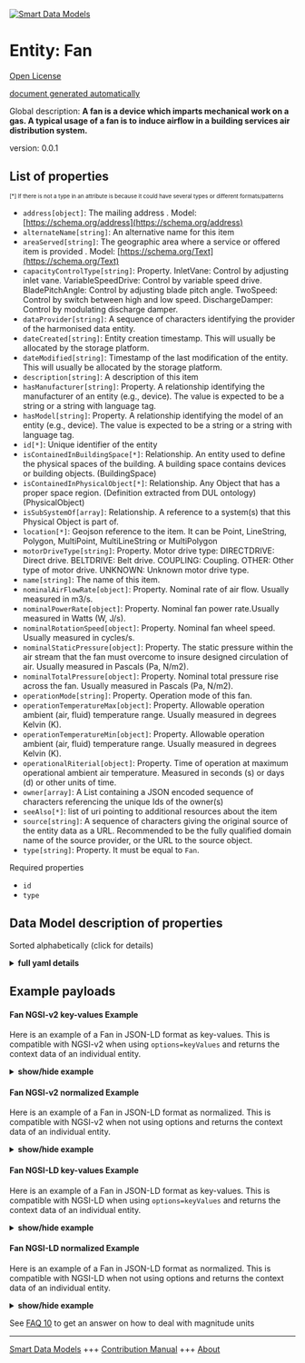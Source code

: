 <!-- 10-Header -->  
[![Smart Data Models](https://smartdatamodels.org/wp-content/uploads/2022/01/SmartDataModels_logo.png "Logo")](https://smartdatamodels.org)  
Entity: Fan  
===========<!-- /10-Header -->  
<!-- 15-License -->  
[Open License](https://github.com/smart-data-models//dataModel.S4BLDG/blob/master/Fan/LICENSE.md)  
[document generated automatically](https://docs.google.com/presentation/d/e/2PACX-1vTs-Ng5dIAwkg91oTTUdt8ua7woBXhPnwavZ0FxgR8BsAI_Ek3C5q97Nd94HS8KhP-r_quD4H0fgyt3/pub?start=false&loop=false&delayms=3000#slide=id.gb715ace035_0_60)  
<!-- /15-License -->  
<!-- 20-Description -->  
Global description: **A fan is a device which imparts mechanical work on a gas. A typical usage of a fan is to induce airflow in a building services air distribution system.**  
version: 0.0.1  
<!-- /20-Description -->  
<!-- 30-PropertiesList -->  

## List of properties  

<sup><sub>[*] If there is not a type in an attribute is because it could have several types or different formats/patterns</sub></sup>  
- `address[object]`: The mailing address  . Model: [https://schema.org/address](https://schema.org/address)- `alternateName[string]`: An alternative name for this item  - `areaServed[string]`: The geographic area where a service or offered item is provided  . Model: [https://schema.org/Text](https://schema.org/Text)- `capacityControlType[string]`: Property. InletVane: Control by adjusting inlet vane. VariableSpeedDrive: Control by variable speed drive. BladePitchAngle: Control by adjusting blade pitch angle. TwoSpeed: Control by switch between high and low speed. DischargeDamper: Control by modulating discharge damper.  - `dataProvider[string]`: A sequence of characters identifying the provider of the harmonised data entity.  - `dateCreated[string]`: Entity creation timestamp. This will usually be allocated by the storage platform.  - `dateModified[string]`: Timestamp of the last modification of the entity. This will usually be allocated by the storage platform.  - `description[string]`: A description of this item  - `hasManufacturer[string]`: Property. A relationship identifying the manufacturer of an entity (e.g., device). The value is expected to be a string or a string with language tag.  - `hasModel[string]`: Property. A relationship identifying the model of an entity (e.g., device). The value is expected to be a string or a string with language tag.  - `id[*]`: Unique identifier of the entity  - `isContainedInBuildingSpace[*]`: Relationship. An entity used to define the physical spaces of the building. A building space contains devices or building objects. (BuildingSpace)  - `isContainedInPhysicalObject[*]`: Relationship. Any Object that has a proper space region.  (Definition extracted from DUL ontology) (PhysicalObject)  - `isSubSystemOf[array]`: Relationship. A reference to a system(s) that this Physical Object is part of.  - `location[*]`: Geojson reference to the item. It can be Point, LineString, Polygon, MultiPoint, MultiLineString or MultiPolygon  - `motorDriveType[string]`: Property. Motor drive type: DIRECTDRIVE: Direct drive. BELTDRIVE: Belt drive. COUPLING: Coupling. OTHER: Other type of motor drive. UNKNOWN: Unknown motor drive type.   - `name[string]`: The name of this item.  - `nominalAirFlowRate[object]`: Property. Nominal rate of air flow. Usually measured in m3/s.  - `nominalPowerRate[object]`: Property. Nominal fan power rate.Usually measured in Watts (W, J/s).  - `nominalRotationSpeed[object]`: Property. Nominal fan wheel speed. Usually measured in cycles/s.  - `nominalStaticPressure[object]`: Property. The static pressure within the air stream that the fan must overcome to insure designed circulation of air. Usually measured in Pascals (Pa, N/m2).  - `nominalTotalPressure[object]`: Property. Nominal total pressure rise across the fan. Usually measured in Pascals (Pa, N/m2).  - `operationMode[string]`: Property. Operation mode of this fan.  - `operationTemperatureMax[object]`: Property. Allowable operation ambient (air, fluid) temperature range. Usually measured in degrees Kelvin (K).  - `operationTemperatureMin[object]`: Property. Allowable operation ambient (air, fluid) temperature range. Usually measured in degrees Kelvin (K).  - `operationalRiterial[object]`: Property. Time of operation at maximum operational ambient air temperature. Measured in seconds (s) or days (d) or other units of time.  - `owner[array]`: A List containing a JSON encoded sequence of characters referencing the unique Ids of the owner(s)  - `seeAlso[*]`: list of uri pointing to additional resources about the item  - `source[string]`: A sequence of characters giving the original source of the entity data as a URL. Recommended to be the fully qualified domain name of the source provider, or the URL to the source object.  - `type[string]`: Property. It must be equal to `Fan`.  <!-- /30-PropertiesList -->  
<!-- 35-RequiredProperties -->  
Required properties  
- `id`  - `type`  <!-- /35-RequiredProperties -->  
<!-- 40-RequiredProperties -->  
<!-- /40-RequiredProperties -->  
<!-- 50-DataModelHeader -->  
## Data Model description of properties  
Sorted alphabetically (click for details)  
<!-- /50-DataModelHeader -->  
<!-- 60-ModelYaml -->  
<details><summary><strong>full yaml details</strong></summary>    
```yaml  
Fan:    
  description: A fan is a device which imparts mechanical work on a gas. A typical usage of a fan is to induce airflow in a building services air distribution system.    
  properties:    
    address:    
      description: The mailing address    
      properties:    
        addressCountry:    
          description: 'Property. The country. For example, Spain. Model:''https://schema.org/addressCountry'''    
          type: string    
        addressLocality:    
          description: 'Property. The locality in which the street address is, and which is in the region. Model:''https://schema.org/addressLocality'''    
          type: string    
        addressRegion:    
          description: 'Property. The region in which the locality is, and which is in the country. Model:''https://schema.org/addressRegion'''    
          type: string    
        district:    
          description: 'A district is a type of administrative division that, in some countries, is managed by the local government.'    
          type: string    
        postOfficeBoxNumber:    
          description: 'Property. The post office box number for PO box addresses. For example, 03578. Model:''https://schema.org/postOfficeBoxNumber'''    
          type: string    
        postalCode:    
          description: 'Property. The postal code. For example, 24004. Model:''https://schema.org/https://schema.org/postalCode'''    
          type: string    
        streetAddress:    
          description: 'Property. The street address. Model:''https://schema.org/streetAddress'''    
          type: string    
        streetNr:    
          description: Number identifying a specific property on a public street.    
          type: string    
      type: object    
      x-ngsi:    
        model: https://schema.org/address    
        type: Property    
    alternateName:    
      description: An alternative name for this item    
      type: string    
      x-ngsi:    
        type: Property    
    areaServed:    
      description: The geographic area where a service or offered item is provided    
      type: string    
      x-ngsi:    
        model: https://schema.org/Text    
        type: Property    
    capacityControlType:    
      description: 'Property. InletVane: Control by adjusting inlet vane. VariableSpeedDrive: Control by variable speed drive. BladePitchAngle: Control by adjusting blade pitch angle. TwoSpeed: Control by switch between high and low speed. DischargeDamper: Control by modulating discharge damper.'    
      type: string    
      x-ngsi:    
        type: Property    
    dataProvider:    
      description: A sequence of characters identifying the provider of the harmonised data entity.    
      type: string    
      x-ngsi:    
        type: Property    
    dateCreated:    
      description: Entity creation timestamp. This will usually be allocated by the storage platform.    
      format: date-time    
      type: string    
      x-ngsi:    
        type: Property    
    dateModified:    
      description: Timestamp of the last modification of the entity. This will usually be allocated by the storage platform.    
      format: date-time    
      type: string    
      x-ngsi:    
        type: Property    
    description:    
      description: A description of this item    
      type: string    
      x-ngsi:    
        type: Property    
    hasManufacturer:    
      description: 'Property. A relationship identifying the manufacturer of an entity (e.g., device). The value is expected to be a string or a string with language tag.'    
      type: string    
      x-ngsi:    
        type: Property    
    hasModel:    
      description: 'Property. A relationship identifying the model of an entity (e.g., device). The value is expected to be a string or a string with language tag.'    
      type: string    
      x-ngsi:    
        type: Property    
    id:    
      anyOf: &fan_-_properties_-_iscontainedinbuildingspace_-_anyof    
        - description: Property. Identifier format of any NGSI entity    
          maxLength: 256    
          minLength: 1    
          pattern: ^[\w\-\.\{\}\$\+\*\[\]`|~^@!,:\\]+$    
          type: string    
        - description: Property. Identifier format of any NGSI entity    
          format: uri    
          type: string    
      description: Unique identifier of the entity    
      x-ngsi:    
        type: Property    
    isContainedInBuildingSpace:    
      anyOf: *fan_-_properties_-_iscontainedinbuildingspace_-_anyof    
      description: Relationship. An entity used to define the physical spaces of the building. A building space contains devices or building objects. (BuildingSpace)    
      x-ngsi:    
        type: Property    
    isContainedInPhysicalObject:    
      anyOf: *fan_-_properties_-_iscontainedinbuildingspace_-_anyof    
      description: Relationship. Any Object that has a proper space region.  (Definition extracted from DUL ontology) (PhysicalObject)    
      x-ngsi:    
        type: Property    
    isSubSystemOf:    
      description: Relationship. A reference to a system(s) that this Physical Object is part of.    
      items:    
        anyOf: *fan_-_properties_-_iscontainedinbuildingspace_-_anyof    
        description: Property. Unique identifier of the entity    
      type: array    
      x-ngsi:    
        type: Relationship    
    location:    
      description: 'Geojson reference to the item. It can be Point, LineString, Polygon, MultiPoint, MultiLineString or MultiPolygon'    
      oneOf:    
        - description: GeoProperty. Geojson reference to the item. Point    
          properties:    
            bbox:    
              items:    
                type: number    
              minItems: 4    
              type: array    
            coordinates:    
              items:    
                type: number    
              minItems: 2    
              type: array    
            type:    
              enum:    
                - Point    
              type: string    
          required:    
            - type    
            - coordinates    
          title: GeoJSON Point    
          type: object    
        - description: GeoProperty. Geojson reference to the item. LineString    
          properties:    
            bbox:    
              items:    
                type: number    
              minItems: 4    
              type: array    
            coordinates:    
              items:    
                items:    
                  type: number    
                minItems: 2    
                type: array    
              minItems: 2    
              type: array    
            type:    
              enum:    
                - LineString    
              type: string    
          required:    
            - type    
            - coordinates    
          title: GeoJSON LineString    
          type: object    
        - description: GeoProperty. Geojson reference to the item. Polygon    
          properties:    
            bbox:    
              items:    
                type: number    
              minItems: 4    
              type: array    
            coordinates:    
              items:    
                items:    
                  items:    
                    type: number    
                  minItems: 2    
                  type: array    
                minItems: 4    
                type: array    
              type: array    
            type:    
              enum:    
                - Polygon    
              type: string    
          required:    
            - type    
            - coordinates    
          title: GeoJSON Polygon    
          type: object    
        - description: GeoProperty. Geojson reference to the item. MultiPoint    
          properties:    
            bbox:    
              items:    
                type: number    
              minItems: 4    
              type: array    
            coordinates:    
              items:    
                items:    
                  type: number    
                minItems: 2    
                type: array    
              type: array    
            type:    
              enum:    
                - MultiPoint    
              type: string    
          required:    
            - type    
            - coordinates    
          title: GeoJSON MultiPoint    
          type: object    
        - description: GeoProperty. Geojson reference to the item. MultiLineString    
          properties:    
            bbox:    
              items:    
                type: number    
              minItems: 4    
              type: array    
            coordinates:    
              items:    
                items:    
                  items:    
                    type: number    
                  minItems: 2    
                  type: array    
                minItems: 2    
                type: array    
              type: array    
            type:    
              enum:    
                - MultiLineString    
              type: string    
          required:    
            - type    
            - coordinates    
          title: GeoJSON MultiLineString    
          type: object    
        - description: GeoProperty. Geojson reference to the item. MultiLineString    
          properties:    
            bbox:    
              items:    
                type: number    
              minItems: 4    
              type: array    
            coordinates:    
              items:    
                items:    
                  items:    
                    items:    
                      type: number    
                    minItems: 2    
                    type: array    
                  minItems: 4    
                  type: array    
                type: array    
              type: array    
            type:    
              enum:    
                - MultiPolygon    
              type: string    
          required:    
            - type    
            - coordinates    
          title: GeoJSON MultiPolygon    
          type: object    
      x-ngsi:    
        type: GeoProperty    
    motorDriveType:    
      description: 'Property. Motor drive type: DIRECTDRIVE: Direct drive. BELTDRIVE: Belt drive. COUPLING: Coupling. OTHER: Other type of motor drive. UNKNOWN: Unknown motor drive type. '    
      type: string    
      x-ngsi:    
        type: Property    
    name:    
      description: The name of this item.    
      type: string    
      x-ngsi:    
        type: Property    
    nominalAirFlowRate:    
      $id: https://smart-data-models.github.com/dataModel.SAREF/Measurement    
      derivedFrom: "https://saref.etsi.org/core/v3.1.1/#saref:Measurement"    
      description: Property. Nominal rate of air flow. Usually measured in m3/s.    
      license: https://opensource.org/licenses/BSD-3-Clause    
      properties: &fan_-_properties_-_nominalpowerrate_-_properties    
        observedAt:    
          description: Property. A relationship stating the timestamp of an entity (e.g. a measurement).    
          format: date-time    
          type: string    
        unitCode:    
          description: Property. A relationship identifying the unit of measure used for a certain entity.    
          type: string    
        value:    
          description: 'Property. A relationship defining the value of a certain property, e.g., energy or power. Note that, even if numeric values are expected to enable reasoning, measurement values could use other datatypes.'    
          type: number    
      title: Smart data models - Measurement schema    
      type: object    
      x-ngsi:    
        type: Property    
    nominalPowerRate:    
      $id: https://smart-data-models.github.com/dataModel.SAREF/Measurement    
      derivedFrom: "https://saref.etsi.org/core/v3.1.1/#saref:Measurement"    
      description: 'Property. Nominal fan power rate.Usually measured in Watts (W, J/s).'    
      license: https://opensource.org/licenses/BSD-3-Clause    
      properties: *fan_-_properties_-_nominalpowerrate_-_properties    
      title: Smart data models - Measurement schema    
      type: object    
      x-ngsi:    
        type: Property    
    nominalRotationSpeed:    
      $id: https://smart-data-models.github.com/dataModel.SAREF/Measurement    
      derivedFrom: "https://saref.etsi.org/core/v3.1.1/#saref:Measurement"    
      description: Property. Nominal fan wheel speed. Usually measured in cycles/s.    
      license: https://opensource.org/licenses/BSD-3-Clause    
      properties: *fan_-_properties_-_nominalpowerrate_-_properties    
      title: Smart data models - Measurement schema    
      type: object    
      x-ngsi:    
        type: Property    
    nominalStaticPressure:    
      $id: https://smart-data-models.github.com/dataModel.SAREF/Measurement    
      derivedFrom: "https://saref.etsi.org/core/v3.1.1/#saref:Measurement"    
      description: 'Property. The static pressure within the air stream that the fan must overcome to insure designed circulation of air. Usually measured in Pascals (Pa, N/m2).'    
      license: https://opensource.org/licenses/BSD-3-Clause    
      properties: *fan_-_properties_-_nominalpowerrate_-_properties    
      title: Smart data models - Measurement schema    
      type: object    
      x-ngsi:    
        type: Property    
    nominalTotalPressure:    
      $id: https://smart-data-models.github.com/dataModel.SAREF/Measurement    
      derivedFrom: "https://saref.etsi.org/core/v3.1.1/#saref:Measurement"    
      description: 'Property. Nominal total pressure rise across the fan. Usually measured in Pascals (Pa, N/m2).'    
      license: https://opensource.org/licenses/BSD-3-Clause    
      properties: *fan_-_properties_-_nominalpowerrate_-_properties    
      title: Smart data models - Measurement schema    
      type: object    
      x-ngsi:    
        type: Property    
    operationMode:    
      description: Property. Operation mode of this fan.    
      enum:    
        - supply    
        - exhaust    
      type: string    
      x-ngsi:    
        type: Property    
    operationTemperatureMax:    
      $id: https://smart-data-models.github.com/dataModel.SAREF/Measurement    
      derivedFrom: "https://saref.etsi.org/core/v3.1.1/#saref:Measurement"    
      description: 'Property. Allowable operation ambient (air, fluid) temperature range. Usually measured in degrees Kelvin (K).'    
      license: https://opensource.org/licenses/BSD-3-Clause    
      properties: *fan_-_properties_-_nominalpowerrate_-_properties    
      title: Smart data models - Measurement schema    
      type: object    
      x-ngsi:    
        type: Property    
    operationTemperatureMin:    
      $id: https://smart-data-models.github.com/dataModel.SAREF/Measurement    
      derivedFrom: "https://saref.etsi.org/core/v3.1.1/#saref:Measurement"    
      description: 'Property. Allowable operation ambient (air, fluid) temperature range. Usually measured in degrees Kelvin (K).'    
      license: https://opensource.org/licenses/BSD-3-Clause    
      properties: *fan_-_properties_-_nominalpowerrate_-_properties    
      title: Smart data models - Measurement schema    
      type: object    
      x-ngsi:    
        type: Property    
    operationalRiterial:    
      $id: https://smart-data-models.github.com/dataModel.SAREF/Measurement    
      derivedFrom: "https://saref.etsi.org/core/v3.1.1/#saref:Measurement"    
      description: Property. Time of operation at maximum operational ambient air temperature. Measured in seconds (s) or days (d) or other units of time.    
      license: https://opensource.org/licenses/BSD-3-Clause    
      properties: *fan_-_properties_-_nominalpowerrate_-_properties    
      title: Smart data models - Measurement schema    
      type: object    
      x-ngsi:    
        type: Property    
    owner:    
      description: A List containing a JSON encoded sequence of characters referencing the unique Ids of the owner(s)    
      items:    
        anyOf: *fan_-_properties_-_iscontainedinbuildingspace_-_anyof    
        description: Property. Unique identifier of the entity    
      type: array    
      x-ngsi:    
        type: Property    
    seeAlso:    
      description: list of uri pointing to additional resources about the item    
      oneOf:    
        - items:    
            format: uri    
            type: string    
          minItems: 1    
          type: array    
        - format: uri    
          type: string    
      x-ngsi:    
        type: Property    
    source:    
      description: 'A sequence of characters giving the original source of the entity data as a URL. Recommended to be the fully qualified domain name of the source provider, or the URL to the source object.'    
      type: string    
      x-ngsi:    
        type: Property    
    type:    
      description: Property. It must be equal to `Fan`.    
      enum:    
        - Fan    
      type: string    
      x-ngsi:    
        type: Property    
  required:    
    - id    
    - type    
  type: object    
  x-derived-from: "https://saref.etsi.org/saref4bldg/v1.1.2/#s4bldg:Fan"    
  x-disclaimer: 'Redistribution and use in source and binary forms, with or without modification, are permitted  provided that the license conditions are met. Copyleft (c) 2022 Contributors to Smart Data Models Program'    
  x-license-url: https://github.com/smart-data-models/dataModel.S4BLDG/blob/master/Fan/LICENSE.md    
  x-model-schema: https://smart-data-models.github.com/dataModel.SAREF4BLDG/Fan/schema.json    
  x-model-tags: SAREF Fan    
  x-version: 0.0.1    
```  
</details>    
<!-- /60-ModelYaml -->  
<!-- 70-MiddleNotes -->  
<!-- /70-MiddleNotes -->  
<!-- 80-Examples -->  
## Example payloads    
#### Fan NGSI-v2 key-values Example    
Here is an example of a Fan in JSON-LD format as key-values. This is compatible with NGSI-v2 when  using `options=keyValues` and returns the context data of an individual entity.  
<details><summary><strong>show/hide example</strong></summary>    
```json  
{  
    "id": "urn:ngsi-ld:Fan:7cfafc6e-ab2a-4af0-94b0-d4ed9c92e2d9",  
    "type": "Fan",  
    "capacityControlType": "e-markets",  
    "motorDriveType": "gold",  
    "nominalAirFlowRate": 0.5484285000109488,  
    "nominalPowerRate": 0.4651302623864956,  
    "nominalRotationSpeed": 0.586889938002957,  
    "nominalStaticPressure": 0.3508757713471129,  
    "nominalTotalPressure": 0.7008373891464377,  
    "operationalRiterial": 0.3901575132094196,  
    "operationMode": "supply",  
    "operationTemperatureMax": 0.9178812499585061,  
    "operationTemperatureMin": 0.5225885446624712,  
    "isContainedInBuildingSpace": "urn:ngsi-ld:BuildingSpace:38fc3969-81c7-4c67-a564-fdbe6353726a",  
    "isContainedInPhysicalObject": "urn:ngsi-ld:PhysicalObject:722ffa89-4091-423f-832c-3af82a48d406",  
    "isSubSystemOf": [  
        "urn:ngsi-ld:System:624b2008-bd0a-4bf6-98bd-a8fc2979af6b",  
        "urn:ngsi-ld:System:4096cc3a-d7c0-4491-b5e1-a0b97a8db924",  
        "urn:ngsi-ld:System:0dd0f326-6f31-4676-8996-7c591e57a81f"  
    ],  
    "hasManufacturer": "Fan Company Inc.",  
    "hasModel": "Fan 0.1.2",  
    "dateCreated": "2023-01-26T11:05:33Z",  
    "dateModified": "2023-01-26T13:15:57Z",  
    "source": "Import",  
    "name": "Fan",  
    "alternateName": "Fan type 2",  
    "description": "Fan of limited Fan types",  
    "dataProvider": "IFC file"  
}  
```  
</details>  
#### Fan NGSI-v2 normalized Example    
Here is an example of a Fan in JSON-LD format as normalized. This is compatible with NGSI-v2 when not using options and returns the context data of an individual entity.  
<details><summary><strong>show/hide example</strong></summary>    
```json  
{  
  "id": "urn:ngsi-ld:Fan:0da82317-969a-4395-8eb2-f98b9cd16de8",  
  "type": "Fan",  
  "capacityControlType": {  
    "type": "Text",  
    "value": "solutions"  
  },  
  "motorDriveType": {  
    "type": "Text",  
    "value": "hard drive"  
  },  
  "nominalAirFlowRate": {  
    "type": "Measurement",  
    "value": 0.3551507592337234  
  },  
  "nominalPowerRate": {  
    "type": "Measurement",  
    "value":  0.49309444253514245  
  },  
  "nominalRotationSpeed": {  
    "type": "Measurement",  
    "value":0.07199495596164263  
  },  
  "nominalStaticPressure": {  
    "type": "Measurement",  
    "value": 0.024615829657942068  
  },  
  "nominalTotalPressure": {  
    "type": "Measurement",  
    "value":  0.3030820859504  
  },  
  "operationalRiterial": {  
    "type": "Measurement",  
    "value":  0.21730931831819922  
  },  
  "operationMode": {  
    "type": "FanOperationMode",  
    "value": "supply"  
  },  
  "operationTemperatureMax": {  
    "type": "Measurement",  
    "value":0.6593703010837063  
  },  
  "operationTemperatureMin": {  
    "type": "Measurement",  
    "value":  0.23220611636698574  
  },  
  "isContainedInBuildingSpace": {  
    "type": "URI",  
    "value": "urn:ngsi-ld:BuildingSpace:179a46d2-4adc-49bc-81ad-55bf8d570c04"  
  },  
  "isContainedInPhysicalObject": {  
    "type": "URI",  
    "value": "urn:ngsi-ld:PhysicalObject:1324382c-8a0d-4481-b501-20ced593647d"  
  },  
  "isSubSystemOf": {  
    "type": "array",  
    "value": [  
      {  
        "type": "URI",  
        "value": "urn:ngsi-ld:System:7bb675a4-c933-494f-9e7a-1ad7777c40c3"  
      },  
      {  
        "type": "URI",  
        "value": "urn:ngsi-ld:System:2122d54b-df0b-490a-8d2c-9611433a6950"  
      },  
      {  
        "type": "URI",  
        "value": "urn:ngsi-ld:System:bb112446-5445-482a-aacc-ca87dc610bd5"  
      }  
    ]  
  },  
  "hasManufacturer": {  
    "type": "Text",  
    "value": "Fan Company Inc."  
  },  
  "hasModel": {  
    "type": "Text",  
    "value": "Fan 0.1.2"  
  },  
  "dateCreated": {  
    "type": "DateTime",  
    "value": "2023-01-26T01:05:02.0601436+01:00"  
  },  
  "dateModified": {  
    "type": "DateTime",  
    "value": "2023-01-25T15:45:36.2919235+01:00"  
  },  
  "source": {  
    "type": "Text",  
    "value": "Import"  
  },  
  "name": {  
    "type": "Text",  
    "value": "Fan"  
  },  
  "alternateName": {  
    "type": "Text",  
    "value": "Fan type 2"  
  },  
  "description": {  
    "type": "Text",  
    "value": "Fan of limited Fan types"  
  },  
  "dataProvider": {  
    "type": "Text",  
    "value": "IFC file"  
  }  
}  
```  
</details>  
#### Fan NGSI-LD key-values Example    
Here is an example of a Fan in JSON-LD format as key-values. This is compatible with NGSI-LD when  using `options=keyValues` and returns the context data of an individual entity.  
<details><summary><strong>show/hide example</strong></summary>    
```json  
{  
  "id": "urn:ngsi-ld:Fan:7cfafc6e-ab2a-4af0-94b0-d4ed9c92e2d9",  
  "type": "Fan",  
  "capacityControlType": "e-markets",  
  "motorDriveType": "gold",  
  "nominalAirFlowRate": 0.5484285000109488,  
  "nominalPowerRate": 0.4651302623864956,  
  "nominalRotationSpeed": 0.586889938002957,  
  "nominalStaticPressure": 0.3508757713471129,  
  "nominalTotalPressure": 0.7008373891464377,  
  "operationalRiterial": 0.3901575132094196,  
  "operationMode": "supply",  
  "operationTemperatureMax": 0.9178812499585061,  
  "operationTemperatureMin": 0.5225885446624712,  
  "isContainedInBuildingSpace": "urn:ngsi-ld:BuildingSpace:38fc3969-81c7-4c67-a564-fdbe6353726a",  
  "isContainedInPhysicalObject": "urn:ngsi-ld:PhysicalObject:722ffa89-4091-423f-832c-3af82a48d406",  
  "isSubSystemOf": [  
    "urn:ngsi-ld:System:624b2008-bd0a-4bf6-98bd-a8fc2979af6b",  
    "urn:ngsi-ld:System:4096cc3a-d7c0-4491-b5e1-a0b97a8db924",  
    "urn:ngsi-ld:System:0dd0f326-6f31-4676-8996-7c591e57a81f"  
  ],  
  "hasManufacturer": "Fan Company Inc.",  
  "hasModel": "Fan 0.1.2",  
  "dateCreated": "2023-01-26T11:05:33Z",  
  "dateModified": "2023-01-26T13:15:57Z",  
  "source": "Import",  
  "name": "Fan",  
  "alternateName": "Fan type 2",  
  "description": "Fan of limited Fan types",  
  "dataProvider": "IFC file",  
  "@context": [  
    "https://raw.githubusercontent.com/smart-data-models/dataModel.S4BLDG/master/context.jsonld",  
    "https://uri.etsi.org/ngsi-ld/v1/ngsi-ld-core-context.jsonld"  
  ]  
}  
```  
</details>  
#### Fan NGSI-LD normalized Example    
Here is an example of a Fan in JSON-LD format as normalized. This is compatible with NGSI-LD when not using options and returns the context data of an individual entity.  
<details><summary><strong>show/hide example</strong></summary>    
```json  
{  
  "id": "urn:ngsi-ld:Fan:77858a3b-1931-4dba-a9af-2eb53daaa2ba",  
  "type": "Fan",  
  "capacityControlType": {  
    "type": "Property",  
    "value": "Jamaica"  
  },  
  "motorDriveType": {  
    "type": "Property",  
    "value": "Handmade Rubber Pants"  
  },  
  "nominalAirFlowRate": {  
    "type": "Property",  
    "unitCode": "m3/s",  
    "observedAt": "2023-01-25T20:05:36Z",  
    "value": 0.24193379349820043  
  },  
  "nominalPowerRate": {  
    "type": "Property",  
    "unitCode": "J/s",  
    "observedAt": "2023-01-26T00:02:52Z",  
    "value": 0.9909189253853895  
  },  
  "nominalRotationSpeed": {  
    "type": "Property",  
    "unitCode": "cycles/s",  
    "observedAt": "2023-01-25T18:57:22Z",  
    "value": 0.31786177757080614  
  },  
  "nominalStaticPressure": {  
    "type": "Property",  
    "unitCode": "N/m2",  
    "observedAt": "2023-01-25T20:44:04Z",  
    "value": 0.9226814968179932  
  },  
  "nominalTotalPressure": {  
    "type": "Property",  
    "unitCode": "N/m2",  
    "observedAt": "2023-01-26T08:36:40Z",  
    "value": 0.7120424039244743  
  },  
  "operationalRiterial": {  
    "type": "Property",  
    "unitCode": "time",  
    "observedAt": "2023-01-25T22:23:39Z",  
    "value": 0.858472652447435  
  },  
  "operationMode": {  
    "type": "Property",  
    "value": "supply"  
  },  
  "operationTemperatureMax": {  
    "type": "Property",  
    "unitCode": "K",  
    "observedAt": "2023-01-25T17:43:31Z",  
    "value": 0.6990158373086164  
  },  
  "operationTemperatureMin": {  
    "type": "Property",  
    "unitCode": "K",  
    "observedAt": "2023-01-25T22:43:03Z",  
    "value": 0.070852494560947  
  },  
  "isContainedInBuildingSpace": {  
    "type": "Relationship",  
    "object": "urn:ngsi-ld:BuildingSpace:4e9dc2df-6361-4376-979d-fb3f96ba8a2f"  
  },  
  "isContainedInPhysicalObject": {  
    "type": "Relationship",  
    "object": "urn:ngsi-ld:PhysicalObject:d80ed04b-6f2d-45eb-bcf9-f94ed0564d8f"  
  },  
  "isSubSystemOf": [  
    {  
      "type": "Relationship",  
      "object": "urn:ngsi-ld:System:e79640ab-b497-40a8-b020-23d2799cdb87"  
    },  
    {  
      "type": "Relationship",  
      "object": "urn:ngsi-ld:System:9c3ebe76-cc20-45d1-b436-759778c41424"  
    },  
    {  
      "type": "Relationship",  
      "object": "urn:ngsi-ld:System:b8bb079a-9cb2-4f4e-8f22-2e5ecbc4a37e"  
    }  
  ],  
  "hasManufacturer": {  
    "type": "Property",  
    "value": "Fan Company Inc."  
  },  
  "hasModel": {  
    "type": "Property",  
    "value": "Fan 0.1.2"  
  },  
  "dateCreated": {  
    "type": "Property",  
    "value": "2023-01-26T01:34:08Z"  
  },  
  "dateModified": {  
    "type": "Property",  
    "value": "2023-01-26T12:21:35Z"  
  },  
  "source": {  
    "type": "Property",  
    "value": "Import"  
  },  
  "name": {  
    "type": "Property",  
    "value": "Fan"  
  },  
  "alternateName": {  
    "type": "Property",  
    "value": "Fan type 2"  
  },  
  "description": {  
    "type": "Property",  
    "value": "Fan of limited Fan types"  
  },  
  "dataProvider": {  
    "type": "Property",  
    "value": "IFC file"  
  },  
  "@context": [  
    "https://raw.githubusercontent.com/smart-data-models/dataModel.S4BLDG/master/context.jsonld",  
    "https://uri.etsi.org/ngsi-ld/v1/ngsi-ld-core-context.jsonld"  
  ]  
}  
```  
</details><!-- /80-Examples -->  
<!-- 90-FooterNotes -->  
<!-- /90-FooterNotes -->  
<!-- 95-Units -->  
See [FAQ 10](https://smartdatamodels.org/index.php/faqs/) to get an answer on how to deal with magnitude units  
<!-- /95-Units -->  
<!-- 97-LastFooter -->  
---  
[Smart Data Models](https://smartdatamodels.org) +++ [Contribution Manual](https://bit.ly/contribution_manual) +++ [About](https://bit.ly/Introduction_SDM)<!-- /97-LastFooter -->  
